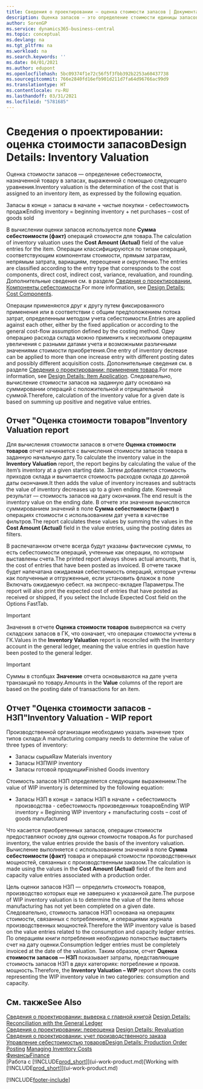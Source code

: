 ```yaml
---
title: Сведения о проектировании — оценка стоимости запасов | Документация Майкрософт
description: Оценка запасов — это определение стоимости единицы запасов.
author: SorenGP
ms.service: dynamics365-business-central
ms.topic: conceptual
ms.devlang: na
ms.tgt_pltfrm: na
ms.workload: na
ms.search.keywords: ''
ms.date: 04/01/2021
ms.author: edupont
ms.openlocfilehash: 5bc09374f1e72c56f5f3fbb392b2253a60437738
ms.sourcegitcommit: 766e2840fd16efb901d211d7fa64d96766ac99d9
ms.translationtype: HT
ms.contentlocale: ru-RU
ms.lasthandoff: 03/31/2021
ms.locfileid: "5781685"
---
```

# <a name="design-details-inventory-valuation"></a><span data-ttu-id="0832a-103">Сведения о проектировании: оценка стоимости запасов</span><span class="sxs-lookup"><span data-stu-id="0832a-103">Design Details: Inventory Valuation</span></span>
<span data-ttu-id="0832a-104">Оценка стоимости запасов — определение себестоимости, назначенной товару в запасах, выраженной с помощью следующего уравнения.</span><span class="sxs-lookup"><span data-stu-id="0832a-104">Inventory valuation is the determination of the cost that is assigned to an inventory item, as expressed by the following equation.</span></span>  

<span data-ttu-id="0832a-105">Запасы в конце = запасы в начале + чистые покупки - себестоимость продаж</span><span class="sxs-lookup"><span data-stu-id="0832a-105">Ending inventory = beginning inventory + net purchases – cost of goods sold</span></span>  

<span data-ttu-id="0832a-106">В вычислении оценки запасов используется поле **Сумма себестоимости (факт)** операций стоимости для товара.</span><span class="sxs-lookup"><span data-stu-id="0832a-106">The calculation of inventory valuation uses the **Cost Amount (Actual)** field of the value entries for the item.</span></span> <span data-ttu-id="0832a-107">Операции классифицируются по типам операций, соответствующим компонентам стоимости, прямым затратам, непрямым затрата, вариациям, переоценке и округлению.</span><span class="sxs-lookup"><span data-stu-id="0832a-107">The entries are classified according to the entry type that corresponds to the cost components, direct cost, indirect cost, variance, revaluation, and rounding.</span></span> <span data-ttu-id="0832a-108">Дополнительные сведения см. в разделе [Сведения о проектировании. Компоненты себестоимости](design-details-cost-components.md).</span><span class="sxs-lookup"><span data-stu-id="0832a-108">For more information, see [Design Details: Cost Components](design-details-cost-components.md).</span></span>  

<span data-ttu-id="0832a-109">Операции применяются друг к другу путем фиксированного применения или в соответствии с общим предположением потока затрат, определенным методом учета себестоимости.</span><span class="sxs-lookup"><span data-stu-id="0832a-109">Entries are applied against each other, either by the fixed application or according to the general cost-flow assumption defined by the costing method.</span></span> <span data-ttu-id="0832a-110">Одну операцию расхода склада можно применить к нескольким операциям увеличения с разными датами учета и возможными различными значениями стоимости приобретения.</span><span class="sxs-lookup"><span data-stu-id="0832a-110">One entry of inventory decrease can be applied to more than one increase entry with different posting dates and possibly different acquisition costs.</span></span> <span data-ttu-id="0832a-111">Дополнительные сведения см. в разделе [Сведения о проектировании: применение товара](design-details-item-application.md).</span><span class="sxs-lookup"><span data-stu-id="0832a-111">For more information, see [Design Details: Item Application](design-details-item-application.md).</span></span> <span data-ttu-id="0832a-112">Следовательно, вычисление стоимости запасов на заданную дату основано на суммировании операций с положительной и отрицательной суммой.</span><span class="sxs-lookup"><span data-stu-id="0832a-112">Therefore, calculation of the inventory value for a given date is based on summing up positive and negative value entries.</span></span>  

## <a name="inventory-valuation-report"></a><span data-ttu-id="0832a-113">Отчет "Оценка стоимости товаров"</span><span class="sxs-lookup"><span data-stu-id="0832a-113">Inventory Valuation report</span></span>  
<span data-ttu-id="0832a-114">Для вычисления стоимости запасов в отчете **Оценка стоимости товаров** отчет начинается с вычисления стоимости запасов товара в заданную начальную дату.</span><span class="sxs-lookup"><span data-stu-id="0832a-114">To calculate the inventory value in the **Inventory Valuation** report, the report begins by calculating the value of the item’s inventory at a given starting date.</span></span> <span data-ttu-id="0832a-115">Затем добавляется стоимость приходов склада и вычитается стоимость расходов склада до данной даты окончания.</span><span class="sxs-lookup"><span data-stu-id="0832a-115">It then adds the value of inventory increases and subtracts the value of inventory decreases up to a given ending date.</span></span> <span data-ttu-id="0832a-116">Конечный результат — стоимость запасов на дату окончания.</span><span class="sxs-lookup"><span data-stu-id="0832a-116">The end result is the inventory value on the ending date.</span></span> <span data-ttu-id="0832a-117">В отчете эти значения вычисляются суммированием значений в поле **Сумма себестоимости (факт)** в операциях стоимости с использованием дат учета в качестве фильтров.</span><span class="sxs-lookup"><span data-stu-id="0832a-117">The report calculates these values by summing the values in the **Cost Amount (Actual)** field in the value entries, using the posting dates as filters.</span></span>  

<span data-ttu-id="0832a-118">В распечатанном отчете всегда будут указаны фактические суммы, то есть себестоимости операций, учтенные как операции, по которым выставлены счета.</span><span class="sxs-lookup"><span data-stu-id="0832a-118">The printed report always shows actual amounts, that is, the cost of entries that have been posted as invoiced.</span></span> <span data-ttu-id="0832a-119">В отчете также будет напечатана ожидаемая себестоимость операций, которые учтены как полученные и отгруженные, если установить флажок в поле Включать ожидаемую себест. на экспресс-вкладке Параметры.</span><span class="sxs-lookup"><span data-stu-id="0832a-119">The report will also print the expected cost of entries that have posted as received or shipped, if you select the Include Expected Cost field on the Options FastTab.</span></span>  

> [!IMPORTANT]  
>  <span data-ttu-id="0832a-120">Значения в отчете **Оценка стоимости товаров** выверяются на счету складских запасов в ГК, что означает, что операции стоимости учтены в ГК.</span><span class="sxs-lookup"><span data-stu-id="0832a-120">Values in the **Inventory Valuation** report is reconciled with the Inventory account in the general ledger, meaning the value entries in question have been posted to the general ledger.</span></span>  

> [!IMPORTANT]  
>  <span data-ttu-id="0832a-121">Суммы в столбцах **Значение** отчета основываются на дате учета транзакций по товару.</span><span class="sxs-lookup"><span data-stu-id="0832a-121">Amounts in the **Value** columns of the report are based on the posting date of transactions for an item.</span></span>  

## <a name="inventory-valuation---wip-report"></a><span data-ttu-id="0832a-122">Отчет "Оценка стоимости запасов - НЗП"</span><span class="sxs-lookup"><span data-stu-id="0832a-122">Inventory Valuation - WIP report</span></span>  
<span data-ttu-id="0832a-123">Производственной организации необходимо указать значение трех типов склада:</span><span class="sxs-lookup"><span data-stu-id="0832a-123">A manufacturing company needs to determine the value of three types of inventory:</span></span>  

* <span data-ttu-id="0832a-124">Запасы сырья</span><span class="sxs-lookup"><span data-stu-id="0832a-124">Raw Materials inventory</span></span>  
* <span data-ttu-id="0832a-125">Запасы НЗП</span><span class="sxs-lookup"><span data-stu-id="0832a-125">WIP inventory</span></span>  
* <span data-ttu-id="0832a-126">Запасы готовой продукции</span><span class="sxs-lookup"><span data-stu-id="0832a-126">Finished Goods inventory</span></span>  

<span data-ttu-id="0832a-127">Стоимость запасов НЗП определяется следующим выражением:</span><span class="sxs-lookup"><span data-stu-id="0832a-127">The value of WIP inventory is determined by the following equation:</span></span>  

* <span data-ttu-id="0832a-128">Запасы НЗП в конце = запасы НЗП в начале + себестоимость производства - себестоимость произведенных товаров</span><span class="sxs-lookup"><span data-stu-id="0832a-128">Ending WIP inventory = Beginning WIP inventory + manufacturing costs – cost of goods manufactured</span></span>  

<span data-ttu-id="0832a-129">Что касается приобретенных запасов, операции стоимости предоставляют основу для оценки стоимости товаров.</span><span class="sxs-lookup"><span data-stu-id="0832a-129">As for purchased inventory, the value entries provide the basis of the inventory valuation.</span></span> <span data-ttu-id="0832a-130">Вычисление выполняется с использованием значений в поле **Сумма себестоимости (факт)** товара и операций стоимости производственных мощностей, связанных с производственным заказом.</span><span class="sxs-lookup"><span data-stu-id="0832a-130">The calculation is made using the values in the **Cost Amount (Actual)** field of the item and capacity value entries associated with a production order.</span></span>  

<span data-ttu-id="0832a-131">Цель оценки запасов НЗП — определить стоимость товаров, производство которых еще не завершено к указанной дате.</span><span class="sxs-lookup"><span data-stu-id="0832a-131">The purpose of WIP inventory valuation is to determine the value of the items whose manufacturing has not yet been completed on a given date.</span></span> <span data-ttu-id="0832a-132">Следовательно, стоимость запасов НЗП основана на операциях стоимости, связанных с потреблением, и операциями журнала производственных мощностей.</span><span class="sxs-lookup"><span data-stu-id="0832a-132">Therefore the WIP inventory value is based on the value entries related to the consumption and capacity ledger entries.</span></span> <span data-ttu-id="0832a-133">По операциям книги потребления необходимо полностью выставить счет на дату оценки.</span><span class="sxs-lookup"><span data-stu-id="0832a-133">Consumption ledger entries must be completely invoiced at the date of the valuation.</span></span> <span data-ttu-id="0832a-134">Таким образом, отчет **Оценка стоимости запасов — НЗП** показывает затраты, представляющие стоимость запасов НЗП в двух категориях: потребление и произв. мощность.</span><span class="sxs-lookup"><span data-stu-id="0832a-134">Therefore, the **Inventory Valuation – WIP** report shows the costs representing the WIP inventory value in two categories: consumption and capacity.</span></span>  

## <a name="see-also"></a><span data-ttu-id="0832a-135">См. также</span><span class="sxs-lookup"><span data-stu-id="0832a-135">See Also</span></span>  
<span data-ttu-id="0832a-136">[Сведения о проектировании: выверка с главной книгой](design-details-reconciliation-with-the-general-ledger.md) </span><span class="sxs-lookup"><span data-stu-id="0832a-136">[Design Details: Reconciliation with the General Ledger](design-details-reconciliation-with-the-general-ledger.md) </span></span>  
<span data-ttu-id="0832a-137">[Сведения о проектировании: переоценка](design-details-revaluation.md) </span><span class="sxs-lookup"><span data-stu-id="0832a-137">[Design Details: Revaluation](design-details-revaluation.md) </span></span>  
<span data-ttu-id="0832a-138">[Сведения о проектировании: учет производственного заказа](design-details-production-order-posting.md)
[Управление себестоимостью товаров](finance-manage-inventory-costs.md)</span><span class="sxs-lookup"><span data-stu-id="0832a-138">[Design Details: Production Order Posting](design-details-production-order-posting.md)
[Managing Inventory Costs](finance-manage-inventory-costs.md)</span></span>  
[<span data-ttu-id="0832a-139">Финансы</span><span class="sxs-lookup"><span data-stu-id="0832a-139">Finance</span></span>](finance.md)  
<span data-ttu-id="0832a-140">[Работа с [!INCLUDE[prod_short](includes/prod_short.md)]](ui-work-product.md)</span><span class="sxs-lookup"><span data-stu-id="0832a-140">[Working with [!INCLUDE[prod_short](includes/prod_short.md)]](ui-work-product.md)</span></span>


[!INCLUDE[footer-include](includes/footer-banner.md)]